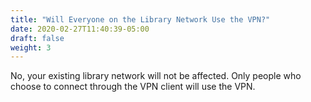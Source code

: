 ```yaml
---
title: "Will Everyone on the Library Network Use the VPN?"
date: 2020-02-27T11:40:39-05:00
draft: false 
weight: 3
---
```


No, your existing library network will not be affected. Only people who choose to connect through the VPN client will use the VPN.